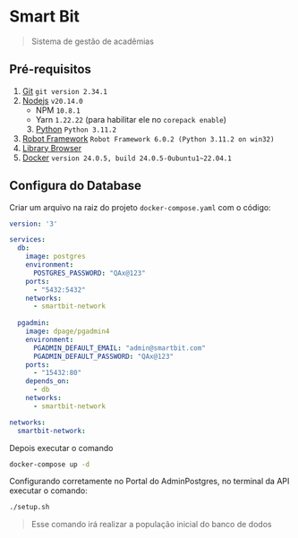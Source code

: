 # Smart Bit

> Sistema de gestão de acadêmias 

## Pré-requisitos

1. [Git](https://git-scm.com/) `git version 2.34.1`
2. [Nodejs](https://nodejs.org/en/) `v20.14.0`
   *    NPM `10.8.1`
   *    Yarn `1.22.22` (para habilitar ele no `corepack enable`)
   3. [Python](https://www.python.org/) `Python 3.11.2`
4. [Robot Framework](https://robotframework.org/) `Robot Framework 6.0.2 (Python 3.11.2 on win32)`
5. [Library Browser](https://github.com/MarketSquare/robotframework-browser)
6. [Docker](https://www.docker.com/) `version 24.0.5, build 24.0.5-0ubuntu1~22.04.1`

## Configura do Database 

Criar um arquivo na raiz do projeto `docker-compose.yaml` com o código:

```yaml
version: '3'

services:
  db:
    image: postgres
    environment:
      POSTGRES_PASSWORD: "QAx@123"
    ports:
      - "5432:5432"
    networks:
      - smartbit-network
      
  pgadmin:
    image: dpage/pgadmin4
    environment:
      PGADMIN_DEFAULT_EMAIL: "admin@smartbit.com"
      PGADMIN_DEFAULT_PASSWORD: "QAx@123"
    ports:
      - "15432:80"
    depends_on:
      - db
    networks:
      - smartbit-network

networks: 
  smartbit-network:
```

Depois executar o comando

```bash
docker-compose up -d
```

Configurando corretamente no Portal do AdminPostgres, no terminal da API executar o comando:

```bash
./setup.sh
```

> Esse comando irá realizar a população inicial do banco de dodos
